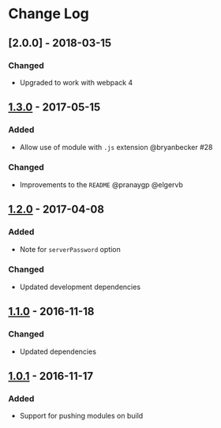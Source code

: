 # Change Log


## [2.0.0] - 2018-03-15
### Changed
- Upgraded to work with webpack 4

## [1.3.0] - 2017-05-15
### Added
- Allow use of module with `.js` extension @bryanbecker #28

### Changed
- Improvements to the `README` @pranaygp @elgervb

## [1.2.0] - 2017-04-08
### Added
- Note for `serverPassword` option

### Changed
- Updated development dependencies

## [1.1.0] - 2016-11-18
### Changed
- Updated dependencies

## [1.0.1] - 2016-11-17
### Added
- Support for pushing modules on build

[Unreleased]: https://github.com/langri-sha/screeps-webpack-plugin/commits/master
[1.3.0]: https://github.com/langri-sha/screeps-webpack-plugin/compare/1.2.0...v1.3.0
[1.2.0]: https://github.com/langri-sha/screeps-webpack-plugin/compare/1.1.0...v1.2.0
[1.1.0]: https://github.com/langri-sha/screeps-webpack-plugin/compare/1.0.1...v1.1.0
[1.0.1]: https://github.com/langri-sha/screeps-webpack-plugin/compare/107769c...v1.0.1

[#28]: https://github.com/langri-sha/screeps-webpack-plugin/pull/28
